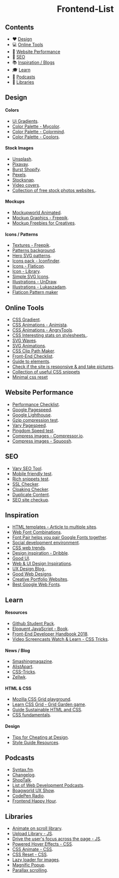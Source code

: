 <h1 align="center">
    Frontend-List
</h1>


## Contents

- :hearts: [Design](#design)
- :computer: [Online Tools](#online-tools)
- :floppy_disk: [Website Performance](#website-performance)
- :wrench: [SEO](#seo)
- :books: [Inspiration / Blogs ](#inspiration)
- :mortar_board: [Learn](#learn)
- :microphone: [Podcasts](#podcasts) 
- :statue_of_liberty: [Libraries](#libraries) 


## Design
#### Colors
- [Ui Gradients](https://uigradients.com/#Aqualicious).
- [Color Palette - Mycolor](https://mycolor.space/?hex=%23845EC2&sub=1).
- [Color Palette - Colormind](http://colormind.io/).
- [Color Palette - Coolors](https://coolors.co/390099-9e0059-ff0054-ff5400-ffbd00).

#### Stock Images
- [Unsplash](https://unsplash.com/).
- [Pixavay](https://pixabay.com/).
- [Burst Shopify](https://burst.shopify.com//).
- [Pexels](https://www.pexels.com/).
- [Stocksnap](https://stocksnap.io/).
- [Video covers](https://coverr.co/).
- [Collection of free stock photos websites.](https://www.reddit.com/r/web_design/comments/8ssk1i/repost_ultimate_collection_of_free_stock_photos/?st=jjysfnd2&sh=85943f7d).


#### Mockups 
- [Mockupworld Animated](https://www.mockupworld.co/free/tag/animated/).
- [Mockup Graphics - Freepik](https://www.freepik.com/free-photos-vectors/mockup).
- [Mockup Freebies for Creatives](https://freedesignresources.net/).

#### Icons / Patterns
- [Textures - Freepik](https://www.freepik.com/free-vectors/textures).
- [Patterns background](https://www.toptal.com/designers/subtlepatterns/).
- [Hero SVG patterns](http://www.heropatterns.com/).
- [Icons pack - Iconfinder](https://www.iconfinder.com/icon-sets/featured/free).
- [Icons - Flaticon](https://www.flaticon.com/).
- [Icon - Library](https://fontawesome.com/).
- [Simple SVG Icons](https://simplesvg.com/).
- [Illustrations - UnDraw](https://undraw.co/illustrations).
- [Illustrations - Lukaszadam](https://lukaszadam.com/illustrations).
- [Flaticon Pattern maker](https://pattern.flaticon.com/) 

## Online Tools
- [CSS Gradient](https://cssgradient.io/).
- [CSS Animations - Animista](http://animista.net/).
- [CSS Animations - AngryTools](http://angrytools.com/css/animation/).
- [CSS Interesting stats on stylesheets.](https://cssstats.com/).
- [SVG Waves](https://getwaves.io/).
- [SVG Animations](https://www.svgator.com/).
- [CSS Clip Path Maker](https://bennettfeely.com/clippy/).
- [Front-End Checklist](https://github.com/thedaviddias/Front-End-Checklist).
- [Guide to <head> elements](https://gethead.info/).
- [Check if the site is responsive & and take pictures](http://ami.responsivedesign.is/#).
- [Collection of useful CSS snippets](https://atomiks.github.io/30-seconds-of-css/#dynamic-shadow)
- [Minimal css reset](https://alligator.io/css/minimal-css-reset/)


## Website Performance 
- [Performance Checklist](https://github.com/thedaviddias/Front-End-Performance-Checklist).
- [Google Pagespeed](https://developers.google.com/speed/pagespeed/insights/).
- [Google Lighthouse](https://developers.google.com/web/tools/lighthouse/).
- [Gzip compression test](https://varvy.com/tools/gzip/).
- [Vary Pagespeed](https://varvy.com/pagespeed/).
- [Pingdom Speed test](https://tools.pingdom.com/).
- [Compress images - Compressor.io](https://compressor.io/).
- [Compress images - Squoosh](https://squoosh.app/).

## SEO 
 - [Vary SEO Tool](https://varvy.com/).
 - [Mobile friendly test](https://search.google.com/test/mobile-friendly?hl=da). 
 - [Rich snippets test](https://search.google.com/structured-data/testing-tool/u/0/?hl=da). 
 - [SSL Checker](https://www.sslshopper.com/ssl-checker.html). 
 - [Cloaking Checker](http://www.seotools.com/seo-cloaking-checker/). 
 - [Duplicate Content](http://www.siteliner.com/). 
 - [SEO site checkup](https://seositecheckup.com). 

## Inspiration 
- [HTML templates - Article to multiple sites](https://www.makeuseof.com/tag/css-template-sites-dont-start-scratch/).
- [Web Font Combinations](http://typespiration.com/).
- [Font Pair helps you pair Google Fonts together](https://fontpair.co/).
- [Social development environment](https://codepen.io/).
- [CSS web trends](https://tympanus.net/codrops/).
- [Design inspiration - Dribble](https://dribbble.com/).
- [Good UI](https://goodui.org/).
- [Web & UI Design Inspirations](http://inspiredesign.me/).
- [UX Design Blog ](http://uxmovement.com/about/).
- [Good Web Designs](http://www.goodweb.design/).
- [Creative Portfolio Websites](https://github.com/iRaul/awesome-portfolios).
- [Best Google Web Fonts](https://www.awwwards.com/20-best-web-fonts-from-google-web-fonts-and-font-face.html).





## Learn 

#### Resources
- [Github Student Pack](https://education.github.com/pack/offers).
- [Eloquent JavaScript - Book](http://eloquentjavascript.net/).
- [Front-End Developer Handbook 2018](https://legacy.gitbook.com/book/frontendmasters/front-end-developer-handbook-2018/details
).
- [Video Screencasts Watch & Learn - CSS Tricks](https://css-tricks.com/video-screencasts/).

#### News / Blog
- [Smashingmagazine](https://www.smashingmagazine.com/the-smashing-newsletter/).
- [AlistApart](http://alistapart.com/).
- [CSS-Tricks](https://css-tricks.com/).
- [Zellwk](https://zellwk.com/blog/).

#### HTML & CSS
- [Mozilla CSS Grid playground](https://mozilladevelopers.github.io/playground/css-grid/).
- [Learn CSS Grid - Grid Garden game](https://cssgridgarden.com/).
- [Guide Sustainable HTML and CSS](http://codeguide.co/).
- [CSS fundamentals](http://learnlayout.com/).

#### Design
- [Tips for Cheating at Design](https://medium.com/refactoring-ui/7-practical-tips-for-cheating-at-design-40c736799886).
- [Style Guide Resources](http://styleguides.io/).

## Podcasts  
- [Syntax.fm](https://syntax.fm/).
- [Changelog](https://changelog.com/podcasts).
- [ShopTalk](https://player.fm/series/shoptalk-19036).
- [List of Web Development Podcasts](https://player.fm/featured/web-development).
- [Boagworld UX Show](https://boagworld.com/show/).
- [CodePen Radio](https://blog.codepen.io/radio/).
- [Frontend Happy Hour](http://frontendhappyhour.com/).

## Libraries

- [Animate on scroll library](https://github.com/michalsnik/aos).
- [Upload Library - JS](https://github.com/pqina/filepond).
- [Drive the user's focus across the page - JS](https://github.com/kamranahmedse/driver.js).
- [Powered Hover Effects - CSS](http://ianlunn.github.io/Hover/).
- [CSS Animate - CSS](https://daneden.github.io/animate.css/).
- [CSS Reset - CSS](http://necolas.github.io/normalize.css/).
- [Lazy loader for images](https://github.com/aFarkas/lazysizes).
- [Magnific Popup](http://dimsemenov.com/plugins/magnific-popup/).
- [Parallax scrolling](https://basicscroll.electerious.com/).




